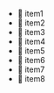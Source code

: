 - :tada: item1
- :tada: item2
- :tada: item3
- :tada: item4
- :tada: item5
- :tada: item6
- :tada: item7
- :tada: item8 
